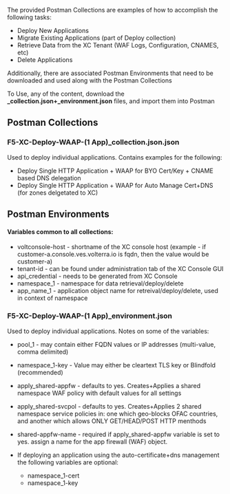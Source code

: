The provided Postman Collections are examples of how to accomplish the following tasks:

* Deploy New Applications
* Migrate Existing Applications (part of Deploy collection)
* Retrieve Data from the XC Tenant (WAF Logs, Configuration, CNAMES, etc)
* Delete Applications

Additionally, there are associated Postman Environments that need to be downloaded and used along with the Postman Collections

To Use, any of the content, download the **_collection.json+_environment.json** files, and import them into Postman


## **Postman Collections**
### **F5-XC-Deploy-WAAP-(1 App)_collection.json.json**
Used to deploy individual applications.  Contains examples for the following:
  * Deploy Single HTTP Application + WAAP for BYO Cert/Key + CNAME based DNS delegation
  * Deploy Single HTTP Application + WAAP for Auto Manage Cert+DNS (for zones delgetated to XC)


## **Postman Environments**

#### Variables common to all collections:
  * voltconsole-host - shortname of the XC console host (example - if customer-a.console.ves.volterra.io is fqdn, then the value would be customer-a)
  * tenant-id - can be found under administration tab of the XC Console GUI
  * api_credential - needs to be generated from XC Console
  * namespace_1 - namespace for data retrieval/deploy/delete
  * app_name_1 - application object name for retreival/deploy/delete, used in context of namespace

### **F5-XC-Deploy-WAAP-(1 App)_environment.json** 
Used to deploy individual applications.  Notes on some of the variables:
  * pool_1 - may contain either FQDN values or IP addresses (multi-value, comma delimited)
  * namespace_1-key - Value may either be cleartext TLS key or Blindfold (recommended)
  * apply_shared-appfw - defaults to yes.  Creates+Applies a shared namespace WAF policy with default values for all settings
  * apply_shared-svcpol - defaults to yes.  Creates+Applies 2 shared namespace service policies in: one which geo-blocks OFAC countries, and another which allows ONLY GET/HEAD/POST HTTP menthods
  * shared-appfw-name - required if apply_shared-appfw variable is set to yes.  assign a name for the app firewall (WAF) object.

 * If deploying an application using the auto-certificate+dns management the following variables are optional:
   * namespace_1-cert
   * namespace_1-key
